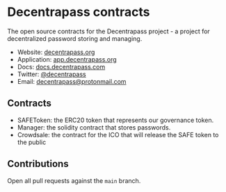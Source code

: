 # Decentrapass contracts

The open source contracts for the Decentrapass project - a project for decentralized password storing and managing.

- Website: [decentrapass.org](http://decentrapass.org)
- Application: [app.decentrapass.org](http://app.decentrapass.org)
- Docs: [docs.decentrapass.com](http://docs.decentrapass.org)
- Twitter: [@decentrapass](https://twitter.com/decentrapass)
- Email: decentrapass@protonmail.com

## Contracts

- SAFEToken: the ERC20 token that represents our governance token.
- Manager: the solidity contract that stores passwords.
- Crowdsale: the contract for the ICO that will release the SAFE token to the public

## Contributions

Open all pull requests against the `main` branch.
